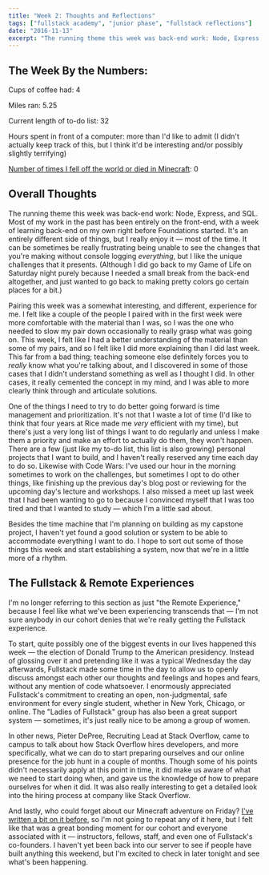 ```yaml
---
title: "Week 2: Thoughts and Reflections"
tags: ["fullstack academy", "junior phase", "fullstack reflections"]
date: "2016-11-13"
excerpt: "The running theme this week was back-end work: Node, Express, and SQL. Most of my work in the past has been entirely on the front-end, with a week of learning back-end on my own right before Foundations started."
---
```


## The Week By the Numbers:

Cups of coffee had: 4

Miles ran: 5.25

Current length of to-do list: 32

Hours spent in front of a computer: more than I'd like to admit (I didn't actually keep track of this, but I think it'd be interesting and/or possibly slightly terrifying)

[Number of times I fell off the world or died in Minecraft](/blog/2016-11-12-javascript-promises-and-minecraft/): 0

## Overall Thoughts

The running theme this week was back-end work: Node, Express, and SQL. Most of my work in the past has been entirely on the front-end, with a week of learning back-end on my own right before Foundations started. It's an entirely different side of things, but I really enjoy it — most of the time. It can be sometimes be really frustrating being unable to see the changes that you're making without console logging *everything*, but I like the unique challenges that it presents. (Although I did go back to my Game of Life on Saturday night purely because I needed a small break from the back-end altogether, and just wanted to go back to making pretty colors go certain places for a bit.)

Pairing this week was a somewhat interesting, and different, experience for me. I felt like a couple of the people I paired with in the first week were more comfortable with the material than I was, so I was the one who needed to slow my pair down occasionally to really grasp what was going on. This week, I felt like I had a better understanding of the material than some of my pairs, and so I felt like I did more explaining than I did last week. This far from a bad thing; teaching someone else definitely forces you to *really* know what you're talking about, and I discovered in some of those cases that I didn't understand something as well as I thought I did. In other cases, it really cemented the concept in my mind, and I was able to more clearly think through and articulate solutions.

One of the things I need to try to do better going forward is time management and prioritization. It's not that I waste a lot of time (I'd like to think that four years at Rice made me *very* efficient with my time), but there's just a very long list of things I want to do regularly and unless I make them a priority and make an effort to actually do them, they won't happen. There are a few (just like my to-do list, this list is also growing) personal projects that I want to build, and I haven't really reserved any time each day to do so. Likewise with Code Wars: I've used our hour in the morning sometimes to work on the challenges, but sometimes I opt to do other things, like finishing up the previous day's blog post or reviewing for the upcoming day's lecture and workshops. I also missed a meet up last week that I had been wanting to go to because I convinced myself that I was too tired and that I wanted to study — which I'm a little sad about.

Besides the time machine that I'm planning on building as my capstone project, I haven't yet found a good solution or system to be able to accommodate everything I want to do. I hope to sort out some of those things this week and start establishing a system, now that we're in a little more of a rhythm.

## The Fullstack & Remote Experiences

I'm no longer referring to this section as just "the Remote Experience," because I feel like what we've been experiencing transcends that — I'm not sure anybody in our cohort denies that we're really getting the Fullstack experience.

To start, quite possibly one of the biggest events in our lives happened this week — the election of Donald Trump to the American presidency. Instead of glossing over it and pretending like it was a typical Wednesday the day afterwards, Fullstack made some time in the day to allow us to openly discuss amongst each other our thoughts and feelings and hopes and fears, without any mention of code whatsoever. I enormously appreciated Fullstack's commitment to creating an open, non-judgmental, safe environment for every single student, whether in New York, Chicago, or online. The "Ladies of Fullstack" group has also been a great support system — sometimes, it's just really nice to be among a group of women.

In other news, Pieter DePree, Recruiting Lead at Stack Overflow, came to campus to talk about how Stack Overflow hires developers, and more specifically, what we can do to start preparing ourselves and our online presence for the job hunt in a couple of months. Though some of his points didn't necessarily apply at this point in time, it did make us aware of what we need to start doing when, and gave us the knowledge of how to prepare ourselves for when it did. It was also really interesting to get a detailed look into the hiring process at company like Stack Overflow.

And lastly, who could forget about our Minecraft adventure on Friday? [I've written a bit on it before](/blog/2016-11-12-javascript-promises-and-minecraft/), so I'm not going to repeat any of it here, but I felt like that was a great bonding moment for our cohort and everyone associated with it — instructors, fellows, staff, and even one of Fullstack's co-founders. I haven't yet been back into our server to see if people have built anything this weekend, but I'm excited to check in later tonight and see what's been happening.
